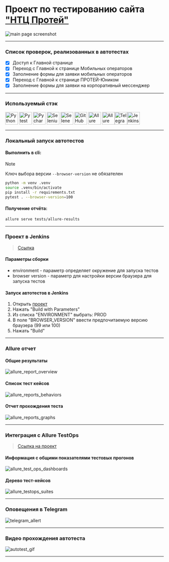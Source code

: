# Проект по тестированию сайта <a target="_blank" href="https://protei.ru/">"НТЦ Протей" </a> 

![main page screenshot](./pictures/protei_main_page.png)

----

### Список проверок, реализованных в автотестах

- [x] Доступ к Главной странице
- [x] Переход с Главной к странице Мобильных операторов
- [x] Заполнение формы для заявки мобильных операторов
- [x] Переход с Главной к странице ПРОТЕЙ-Юником
- [x] Заполнение формы для заявки на корпоративный мессенджер

----
### Используемый стэк
<img title="Python" src="./pictures/icons/python-original.svg" height="40" width="40"/> <img title="Pytest" src="./pictures/icons/pytest.png" height="40" width="40"/> <img title="Pycharm" src="./pictures/icons/intellij_pycharm.png" height="40" width="40"/> <img title="Selenium" src="./pictures/icons/selenium.png" height="40" width="40"/> <img title="Selene" src="./pictures/icons/selene.png" height="40" width="40"/> <img title="GitHub" src="./pictures/icons/github-original.svg" height="40" width="40"/> <img title="Allure Report" src="./pictures/icons/allure_report.png" height="40" width="40"/> <img title="Allure TestOps" src="./pictures/icons/allure_testops.png" height="40" width="40"/><img title="Telegram" src="./pictures/icons/tg.png" height="40" width="40"/><img title="Jenkins" src="./pictures/icons/jenkins.png" height="40" width="40"/>

----
### Локальный запуск автотестов

#### Выполнить в cli:
> [!NOTE]
> Ключ выбора версии `--browser-version` не обязателен
```bash
python -m venv .venv
source .venv/bin/activate
pip install -r requirements.txt
pytest . --browser-version=100
```
#### Получение отчёта:
```bash
allure serve tests/allure-results
```

----
### Проект в Jenkins
> <a target="_blank" href="https://jenkins.autotests.cloud/job/protei_project///">Ссылка</a>

#### Параметры сборки


* environment - параметр определяет окружение для запуска тестов
* browser version - параметр для настройки версии браузера для запуска тестов

#### Запуск автотестов в Jenkins
1. Открыть <a target="_blank" href="https://jenkins.autotests.cloud/job/protei_project">проект</a>
2. Нажать "Build with Parameters"
3. Из списка "ENVIRONMENT" выбрать: PROD
4. В поле "BROWSER_VERSION" ввести предпочитаемую версию браузера (99 или 100)
5. Нажать "Build"

----
### Allure отчет
#### Общие результаты

![allure_report_overview](./pictures/allure_full_report.png)
#### Список тест кейсов
![allure_reports_behaviors](./pictures/allure_test_cases.png)
#### Отчет прохождения теста

![allure_reports_graphs](./pictures/allure_test_case.png)

----
### Интеграция с Allure TestOps
> <a target="_blank" href="https://allure.autotests.cloud/launch/32414">Ссылка на проект</a>

#### Информация с общими показателями тестовых прогонов

![allure_test_ops_dashboards](./pictures/allure_testops_full.png)

#### Дерево тест-кейсов

![allure_testops_suites](./pictures/testops_test_cases.png)

----
### Оповещения в Telegram

![telegram_allert](./pictures/tg_notification.png)

----
### Видео прохождения автотеста

![autotest_gif](./pictures/video.gif)

----
